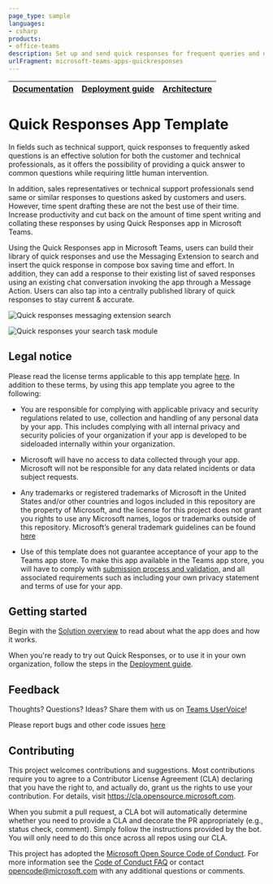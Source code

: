 ```yaml
---
page_type: sample
languages:
- csharp
products:
- office-teams
description: Set up and send quick responses for frequent queries and discussions.
urlFragment: microsoft-teams-apps-quickresponses
---
```


| [Documentation](https://github.com/OfficeDev/microsoft-teams-apps-quickresponses/wiki/Home) | [Deployment guide](https://github.com/OfficeDev/microsoft-teams-apps-quickresponses/wiki/Deployment-Guide) | [Architecture](https://github.com/OfficeDev/microsoft-teams-apps-quickresponses/wiki/Solution-Overview) |
| ---- | ---- | ---- |

# Quick Responses App Template

In fields such as technical support, quick responses to frequently asked questions is an effective solution for both the customer and technical professionals, as it offers the possibility of providing a quick answer to common questions while requiring little human intervention. 
 
In addition, sales representatives or technical support professionals send same or similar responses to questions asked by customers and users. However, time spent drafting these are not the best use of their time. Increase productivity and cut back on the amount of time spent writing and collating these responses by using Quick Responses app in Microsoft Teams.
 
Using the Quick Responses app in Microsoft Teams, users can build their library of quick responses and use the Messaging Extension to search and insert the quick response in compose box saving time and effort. In addition, they can add a response to their existing list of saved responses using an existing chat conversation invoking the app through a Message Action. Users can also tap into a centrally published library of quick responses to stay current & accurate. 

![Quick responses messaging extension search](https://github.com/OfficeDev/microsoft-teams-apps-quickresponses/wiki/Images/MessagingExtension.png)

![Quick responses your search task module](https://github.com/OfficeDev/microsoft-teams-apps-quickresponses/wiki/Images/YourResponsesTaskModule.png)

## Legal notice
Please read the license terms applicable to this app template [here](https://github.com/OfficeDev/microsoft-teams-apps-quickresponses/blob/master/LICENSE). In addition to these terms, by using this app template you agree to the following:

* You are responsible for complying with applicable privacy and security regulations related to use, collection and handling of any personal data by your app.  This includes complying with all internal privacy and security policies of your organization if your app is developed to be sideloaded internally within your organization.

* Microsoft will have no access to data collected through your app.  Microsoft will not be responsible for any data related incidents or data subject requests.

* Any trademarks or registered trademarks of Microsoft in the United States and/or other countries and logos included in this repository are the property of Microsoft, and the license for this project does not grant you rights to use any Microsoft names, logos or trademarks outside of this repository.  Microsoft’s general trademark guidelines can be found [here](https://www.microsoft.com/en-us/legal/intellectualproperty/trademarks/usage/general.aspx)

* Use of this template does not guarantee acceptance of your app to the Teams app store.  To make this app available in the Teams app store, you will have to comply with [submission process and validation](https://docs.microsoft.com/en-us/microsoftteams/platform/concepts/deploy-and-publish/appsource/publish), and all associated requirements such as including your own privacy statement and terms of use for your app. 

## Getting started

Begin with the [Solution overview](https://github.com/OfficeDev/microsoft-teams-apps-quickresponses/wiki/Solution-overview) to read about what the app does and how it works.

When you're ready to try out Quick Responses, or to use it in your own organization, follow the steps in the [Deployment guide](https://github.com/OfficeDev/microsoft-teams-apps-quickresponses/wiki/DeployementGuide).

## Feedback

Thoughts? Questions? Ideas? Share them with us on [Teams UserVoice](https://microsoftteams.uservoice.com/forums/555103-public)!

Please report bugs and other code issues [here](https://github.com/OfficeDev/microsoft-teams-apps-quickresponses/issues/new)

## Contributing

This project welcomes contributions and suggestions.  Most contributions require you to agree to a
Contributor License Agreement (CLA) declaring that you have the right to, and actually do, grant us
the rights to use your contribution. For details, visit https://cla.opensource.microsoft.com.

When you submit a pull request, a CLA bot will automatically determine whether you need to provide
a CLA and decorate the PR appropriately (e.g., status check, comment). Simply follow the instructions
provided by the bot. You will only need to do this once across all repos using our CLA.

This project has adopted the [Microsoft Open Source Code of Conduct](https://opensource.microsoft.com/codeofconduct/).
For more information see the [Code of Conduct FAQ](https://opensource.microsoft.com/codeofconduct/faq/) or
contact [opencode@microsoft.com](mailto:opencode@microsoft.com) with any additional questions or comments.
